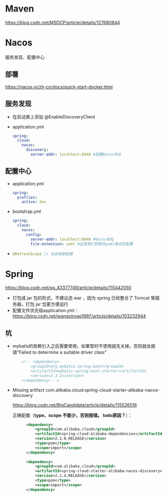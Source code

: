 # Maven

https://blog.csdn.net/MSDCP/article/details/127680844

# Nacos

服务发现、配置中心

## 部署

https://nacos.io/zh-cn/docs/quick-start-docker.html

## 服务发现

* 在启动类上添加 @EnableDiscoveryClient

* application.yml

  ```yml
  spring:
    cloud:
      nacos:
        discovery:
          server-addr: localhost:8848 #配置Nacos地址
  ```

## 配置中心

* application.yml

  ```yml
  spring:
    profiles:
      active: dev
  ```

* bootstrap.yml

  ```yaml
  spring:
    cloud:
      nacos:
        config:
          server-addr: localhost:8848 #Nacos地址
          file-extension: yaml #这里我们获取的yaml格式的配置
  ```

  

* ```java
  @RefreshScope // 动态刷新配置
  ```

# Spring

https://blog.csdn.net/qq_43377749/article/details/115442050

* 打包成 jar 包的形式，不建议选 war ，因为 spring 已经整合了 Tomcat 等服务器，打包 jar 包更方便运行
* 配置文件优先级application.yml：https://blog.csdn.net/wangxinyao1997/article/details/103232944

## 坑

* mybatis的依赖引入之后需要使用，如果暂时不使用就先关掉。否则就会报错"Failed to determine a suitable driver class"

  ```xml
      <!-- <dependency>
          <groupId>org.mybatis.spring.boot</groupId>
          <artifactId>mybatis-spring-boot-starter</artifactId>
          <version>2.3.1</version>
      </dependency> -->
  ```

* Missing artifact com.alibaba.cloud:spring-cloud-starter-alibaba-nacos-discovery

  https://blog.csdn.net/BigCandidate/article/details/115526516

  正确配置（**type、scope 不能少，否则报错。 todo原因？**）：

  ```xml
  		<dependency>
  			<groupId>com.alibaba.cloud</groupId>
  			<artifactId>spring-cloud-alibaba-dependencies</artifactId>
  			<version>2.1.0.RELEASE</version>
  			<type>pom</type>
  			<scope>import</scope>
  		</dependency>
  		
  		<dependency>
  			<groupId>com.alibaba.cloud</groupId>
  			<artifactId>spring-cloud-starter-alibaba-nacos-discovery</artifactId>
  			<version>2.1.4.RELEASE</version>
  			<type>pom</type>
  			<scope>import</scope>
  		</dependency>
  ```

   